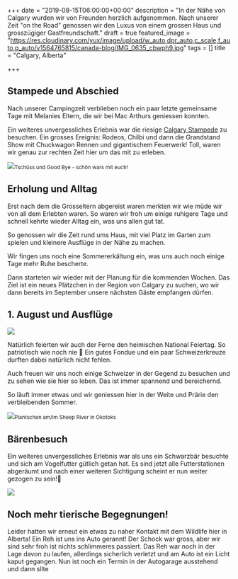 +++
date = "2019-08-15T06:00:00+00:00"
description = "In der Nähe von Calgary wurden wir von Freunden herzlich aufgenommen. Nach unserer Zeit \"on the Road\" genossen wir den Luxus von einem grossen Haus und grosszügiger Gastfreundschaft."
draft = true
featured_image = "https://res.cloudinary.com/yux/image/upload/w_auto,dpr_auto,c_scale,f_auto,q_auto/v1564765815/canada-blog/IMG_0635_cbwph9.jpg"
tags = []
title = "Calgary, Alberta"

+++
## Stampede und Abschied

Nach unserer Campingzeit verblieben noch ein paar letzte gemeinsame Tage mit Melanies Eltern, die wir bei Mac Arthurs geniessen konnten.

Ein weiteres unvergessliches Erlebnis war die riesige [Calgary Stampede](https://www.calgarystampede.com) zu besuchen. Ein grosses Ereignis: Rodeos, Chilbi und dann die Grandstand Show mit Chuckwagon Rennen und gigantischem Feuerwerk! Toll, waren wir genau zur rechten Zeit hier um das mit zu erleben.

![](https://res.cloudinary.com/yux/image/upload/w_auto,dpr_auto,c_scale,f_auto,q_auto/v1564766260/canada-blog/IMG_0608_pxupqg.jpg)<small>Tschüss und Good Bye - schön wars mit euch!</small>

## Erholung und Alltag

Erst nach dem die Grosseltern abgereist waren merkten wir wie müde wir von all dem Erlebten waren. So waren wir froh um einige ruhigere Tage und schnell kehrte wieder Alltag ein, was uns allen gut tat.

So genossen wir die Zeit rund ums Haus, mit viel Platz im Garten zum spielen und kleinere Ausflüge in der Nähe zu machen.

Wir fingen uns noch eine Sommererkältung ein, was uns auch noch einige Tage mehr Ruhe bescherte.

Dann starteten wir wieder mit der Planung für die kommenden Wochen. Das Ziel ist ein neues Plätzchen in der Region von Calgary zu suchen, wo wir dann bereits im September unsere nächsten Gäste empfangen dürfen.

## 1. August und Ausflüge

![](https://res.cloudinary.com/yux/image/upload/w_auto,dpr_auto,c_scale,f_auto,q_auto/v1564766614/canada-blog/IMG_0623_lfxvzn.jpg)

Natürlich feierten wir auch der Ferne den heimischen National Feiertag. So patriotisch wie noch nie 🤪 Ein gutes Fondue und ein paar Schweizerkreuze durften dabei natürlich nicht fehlen.

Auch freuen wir uns noch einige Schweizer in der Gegend zu besuchen und zu sehen wie sie hier so leben. Das ist immer spannend und bereichernd.

So läuft immer etwas und wir geniessen hier in der Weite und Prärie den verbleibenden Sommer.

![](https://res.cloudinary.com/yux/image/upload/w_auto,dpr_auto,c_scale,f_auto,q_auto/v1565147401/canada-blog/IMG_8915_qzka3t.jpg)<small>Plantschen am/im Sheep River in Okotoks</small>

## Bärenbesuch

Ein weiteres unvergessliches Erlebnis war als uns ein Schwarzbär besuchte und sich am Vogelfutter gütlich getan hat. Es sind jetzt alle Futterstationen abgeräumt und nach einer weiteren Sichtigung scheint er nun weiter gezogen zu sein!🙂

![](https://res.cloudinary.com/yux/image/upload/w_auto,dpr_auto,c_scale,f_auto,q_auto/v1565149036/canada-blog/1_1_bzudvw.jpg)

## Noch mehr tierische Begegnungen!

Leider hatten wir erneut ein etwas zu naher Kontakt mit dem Wildlife hier in Alberta! Ein Reh ist uns ins Auto gerannt! Der Schock war gross, aber wir sind sehr froh ist nichts schlimmeres passiert. Das Reh war noch in der Lage davon zu laufen, allerdings sicherlich verletzt und am Auto ist ein Licht kaput gegangen. Nun ist noch ein Termin in der Autogarage ausstehend und dann sllte 